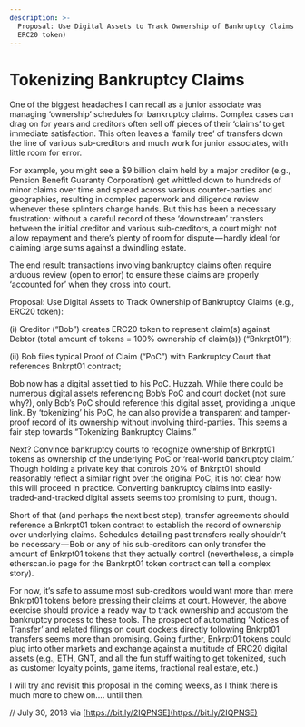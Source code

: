 ```yaml
---
description: >-
  Proposal: Use Digital Assets to Track Ownership of Bankruptcy Claims (e.g.,
  ERC20 token)
---
```


# Tokenizing Bankruptcy Claims

One of the biggest headaches I can recall as a junior associate was managing ‘ownership’ schedules for bankruptcy claims. Complex cases can drag on for years and creditors often sell off pieces of their ‘claims’ to get immediate satisfaction. This often leaves a ‘family tree’ of transfers down the line of various sub-creditors and much work for junior associates, with little room for error.

For example, you might see a $9 billion claim held by a major creditor \(e.g., Pension Benefit Guaranty Corporation\) get whittled down to hundreds of minor claims over time and spread across various counter-parties and geographies, resulting in complex paperwork and diligence review whenever these splinters change hands. But this has been a necessary frustration: without a careful record of these ‘downstream’ transfers between the initial creditor and various sub-creditors, a court might not allow repayment and there’s plenty of room for dispute — hardly ideal for claiming large sums against a dwindling estate.

The end result: transactions involving bankruptcy claims often require arduous review \(open to error\) to ensure these claims are properly ‘accounted for’ when they cross into court.

Proposal: Use Digital Assets to Track Ownership of Bankruptcy Claims \(e.g., ERC20 token\):

\(i\) Creditor \(“Bob”\) creates ERC20 token to represent claim\(s\) against Debtor \(total amount of tokens = 100% ownership of claim\(s\)\) \(“Bnkrpt01”\);

\(ii\) Bob files typical Proof of Claim \(“PoC”\) with Bankruptcy Court that references Bnkrpt01 contract;

Bob now has a digital asset tied to his PoC. Huzzah. While there could be numerous digital assets referencing Bob’s PoC and court docket \(not sure why?\), only Bob’s PoC should reference this digital asset, providing a unique link. By ‘tokenizing’ his PoC, he can also provide a transparent and tamper-proof record of its ownership without involving third-parties. This seems a fair step towards “Tokenizing Bankruptcy Claims.”

Next? Convince bankruptcy courts to recognize ownership of Bnkrpt01 tokens as ownership of the underlying PoC or ‘real-world bankruptcy claim.’ Though holding a private key that controls 20% of Bnkrpt01 should reasonably reflect a similar right over the original PoC, it is not clear how this will proceed in practice. Converting bankruptcy claims into easily-traded-and-tracked digital assets seems too promising to punt, though.

Short of that \(and perhaps the next best step\), transfer agreements should reference a Bnkrpt01 token contract to establish the record of ownership over underlying claims. Schedules detailing past transfers really shouldn’t be necessary — Bob or any of his sub-creditors can only transfer the amount of Bnkrpt01 tokens that they actually control \(nevertheless, a simple etherscan.io page for the Bankrpt01 token contract can tell a complex story\).

For now, it’s safe to assume most sub-creditors would want more than mere Bnkrpt01 tokens before pressing their claims at court. However, the above exercise should provide a ready way to track ownership and accustom the bankruptcy process to these tools. The prospect of automating ‘Notices of Transfer’ and related filings on court dockets directly following Bnkrpt01 transfers seems more than promising. Going further, Bnkrpt01 tokens could plug into other markets and exchange against a multitude of ERC20 digital assets \(e.g., ETH, GNT, and all the fun stuff waiting to get tokenized, such as customer loyalty points, game items, fractional real estate, etc.\)

I will try and revisit this proposal in the coming weeks, as I think there is much more to chew on…. until then.

// July 30, 2018 via [https://bit.ly/2IQPNSE](https://bit.ly/2IQPNSE)

